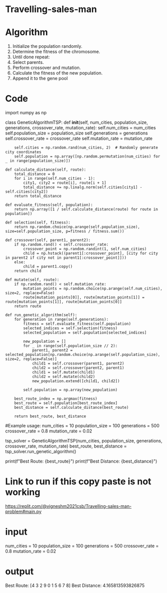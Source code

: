 # Travelling-sales-man

# Algorithm
1. Initialize the population randomly.
2. Determine the fitness of the chromosome.
3. Until done repeat:
1. Select parents.
2. Perform crossover and mutation.
3. Calculate the fitness of the new population.
4. Append it to the gene pool

# Code
import numpy as np

class GeneticAlgorithmTSP:
    def __init__(self, num_cities, population_size, generations, crossover_rate, mutation_rate):
        self.num_cities = num_cities
        self.population_size = population_size
        self.generations = generations
        self.crossover_rate = crossover_rate
        self.mutation_rate = mutation_rate

        self.cities = np.random.rand(num_cities, 2)  # Randomly generate city coordinates
        self.population = np.array([np.random.permutation(num_cities) for _ in range(population_size)])

    def calculate_distance(self, route):
        total_distance = 0
        for i in range(self.num_cities - 1):
            city1, city2 = route[i], route[i + 1]
            total_distance += np.linalg.norm(self.cities[city1] - self.cities[city2])
        return total_distance

    def evaluate_fitness(self, population):
        return np.array([1 / self.calculate_distance(route) for route in population])

    def selection(self, fitness):
        return np.random.choice(np.arange(self.population_size), size=self.population_size, p=fitness / fitness.sum())

    def crossover(self, parent1, parent2):
        if np.random.rand() < self.crossover_rate:
            crossover_point = np.random.randint(1, self.num_cities)
            child = np.hstack((parent1[:crossover_point], [city for city in parent2 if city not in parent1[:crossover_point]]))
        else:
            child = parent1.copy()
        return child

    def mutate(self, route):
        if np.random.rand() < self.mutation_rate:
            mutation_points = np.random.choice(np.arange(self.num_cities), size=2, replace=False)
            route[mutation_points[0]], route[mutation_points[1]] = route[mutation_points[1]], route[mutation_points[0]]
        return route

    def run_genetic_algorithm(self):
        for generation in range(self.generations):
            fitness = self.evaluate_fitness(self.population)
            selected_indices = self.selection(fitness)
            selected_population = self.population[selected_indices]

            new_population = []
            for _ in range(self.population_size // 2):
                parent1, parent2 = selected_population[np.random.choice(np.arange(self.population_size), size=2, replace=False)]
                child1 = self.crossover(parent1, parent2)
                child2 = self.crossover(parent2, parent1)
                child1 = self.mutate(child1)
                child2 = self.mutate(child2)
                new_population.extend([child1, child2])

            self.population = np.array(new_population)

        best_route_index = np.argmax(fitness)
        best_route = self.population[best_route_index]
        best_distance = self.calculate_distance(best_route)

        return best_route, best_distance

#Example usage:
num_cities = 10
population_size = 100
generations = 500
crossover_rate = 0.8
mutation_rate = 0.02

tsp_solver = GeneticAlgorithmTSP(num_cities, population_size, generations, crossover_rate, mutation_rate)
best_route, best_distance = tsp_solver.run_genetic_algorithm()

print(f"Best Route: {best_route}")
print(f"Best Distance: {best_distance}")



# Link to run if this copy paste is not working
https://replit.com/@vigneshm2021csb/Travelling-sales-man-problem#main.py

# input
num_cities = 10
population_size = 100
generations = 500
crossover_rate = 0.8
mutation_rate = 0.02

# output
Best Route: [4 3 2 9 0 1 5 6 7 8]
Best Distance: 4.165813593826875
